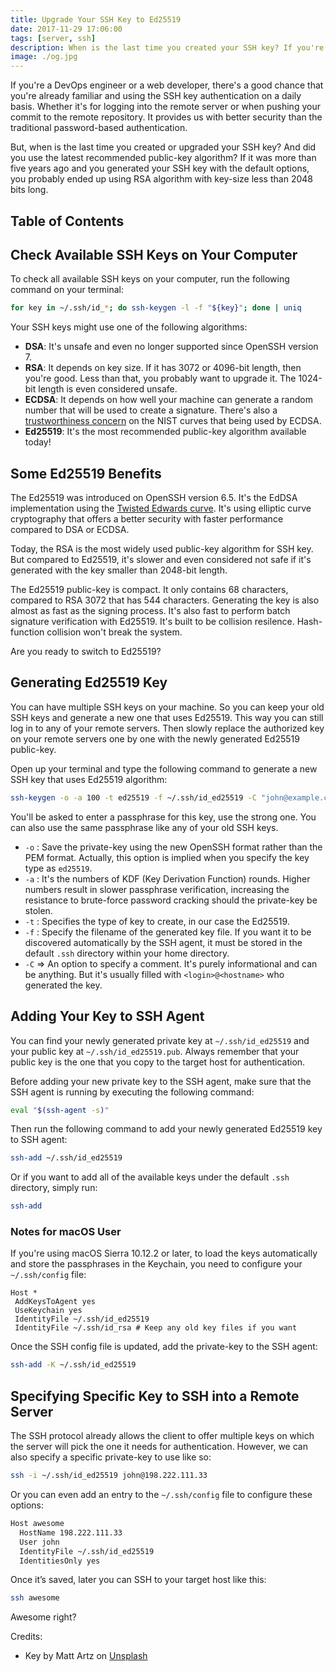 ```yaml
---
title: Upgrade Your SSH Key to Ed25519
date: 2017-11-29 17:06:00
tags: [server, ssh]
description: When is the last time you created your SSH key? If you're still using RSA with key-size less than 2048 bits long, It's time for an upgrade!
image: ./og.jpg
---
```

If you're a DevOps engineer or a web developer, there's a good chance that you're already familiar and using the SSH key authentication on a daily basis. Whether it's for logging into the remote server or when pushing your commit to the remote repository. It provides us with better security than the traditional password-based authentication.

But, when is the last time you created or upgraded your SSH key? And did you use the latest recommended public-key algorithm? If it was more than five years ago and you generated your SSH key with the default options, you probably ended up using RSA algorithm with key-size less than 2048 bits long.

## Table of Contents

## Check Available SSH Keys on Your Computer

To check all available SSH keys on your computer, run the following command on your terminal:

```bash
for key in ~/.ssh/id_*; do ssh-keygen -l -f "${key}"; done | uniq
```

Your SSH keys might use one of the following algorithms:

* **DSA**: It's unsafe and even no longer supported since OpenSSH version 7.
* **RSA**: It depends on key size. If it has 3072 or 4096-bit length, then you're good. Less than that, you probably want to upgrade it. The 1024-bit length is even considered unsafe.
* **ECDSA**: It depends on how well your machine can generate a random number that will be used to create a signature. There's also a [trustworthiness concern](https://www.hyperelliptic.org/tanja/vortraege/20130531.pdf) on the NIST curves that being used by ECDSA.
* **Ed25519**: It's the most recommended public-key algorithm available today!

## Some Ed25519 Benefits

The Ed25519 was introduced on OpenSSH version 6.5. It's the EdDSA implementation using the [Twisted Edwards curve](https://en.wikipedia.org/wiki/Twisted_Edwards_curve). It's using elliptic curve cryptography that offers a better security with faster performance compared to DSA or ECDSA.

Today, the RSA is the most widely used public-key algorithm for SSH key. But compared to Ed25519, it's slower and even considered not safe if it's generated with the key smaller than 2048-bit length.

The Ed25519 public-key is compact. It only contains 68 characters, compared to RSA 3072 that has 544 characters. Generating the key is also almost as fast as the signing process. It's also fast to perform batch signature verification with Ed25519. It's built to be collision resilence. Hash-function collision won't break the system.

Are you ready to switch to Ed25519?

## Generating Ed25519 Key

You can have multiple SSH keys on your machine. So you can keep your old SSH keys and generate a new one that uses Ed25519. This way you can still log in to any of your remote servers. Then slowly replace the authorized key on your remote servers one by one with the newly generated Ed25519 public-key.

Open up your terminal and type the following command to generate a new SSH key that uses Ed25519 algorithm:

```bash
ssh-keygen -o -a 100 -t ed25519 -f ~/.ssh/id_ed25519 -C "john@example.com"
```

You'll be asked to enter a passphrase for this key, use the strong one. You can also use the same passphrase like any of your old SSH keys.

* `-o` : Save the private-key using the new OpenSSH format rather than the PEM format. Actually, this option is implied when you specify the key type as `ed25519`.
* `-a` : It's the numbers of KDF (Key Derivation Function) rounds. Higher numbers result in slower passphrase verification, increasing the resistance to brute-force password cracking should the private-key be stolen.
* `-t` : Specifies the type of key to create, in our case the Ed25519.
* `-f` : Specify the filename of the generated key file. If you want it to be discovered automatically by the SSH agent, it must be stored in the default `.ssh` directory within your home directory.
* `-C` => An option to specify a comment. It's purely informational and can be anything. But it's usually filled with `<login>@<hostname>` who generated the key.

## Adding Your Key to SSH Agent

You can find your newly generated private key at `~/.ssh/id_ed25519` and your public key at `~/.ssh/id_ed25519.pub`. Always remember that your public key is the one that you copy to the target host for authentication.

Before adding your new private key to the SSH agent, make sure that the SSH agent is running by executing the following command:

```bash
eval "$(ssh-agent -s)"
```

Then run the following command to add your newly generated Ed25519 key to SSH agent:

```bash
ssh-add ~/.ssh/id_ed25519
```

Or if you want to add all of the available keys under the default `.ssh` directory, simply run:

```bash
ssh-add
```

### Notes for macOS User

If you're using macOS Sierra 10.12.2 or later, to load the keys automatically and store the passphrases in the Keychain, you need to configure your `~/.ssh/config` file:

```
Host *
 AddKeysToAgent yes
 UseKeychain yes
 IdentityFile ~/.ssh/id_ed25519
 IdentityFile ~/.ssh/id_rsa # Keep any old key files if you want
```

Once the SSH config file is updated, add the private-key to the SSH agent:

```bash
ssh-add -K ~/.ssh/id_ed25519
```

## Specifying Specific Key to SSH into a Remote Server

The SSH protocol already allows the client to offer multiple keys on which the server will pick the one it needs for authentication. However, we can also specify a specific private-key to use like so:

```bash
ssh -i ~/.ssh/id_ed25519 john@198.222.111.33
```

Or you can even add an entry to the `~/.ssh/config` file to configure these options:

```bash
Host awesome
  HostName 198.222.111.33
  User john
  IdentityFile ~/.ssh/id_ed25519
  IdentitiesOnly yes
```

Once it’s saved, later you can SSH to your target host like this:

```bash
ssh awesome
```

Awesome right?

Credits:
- Key by Matt Artz on [Unsplash](https://unsplash.com/photos/pY_AZJfdbHQ)
